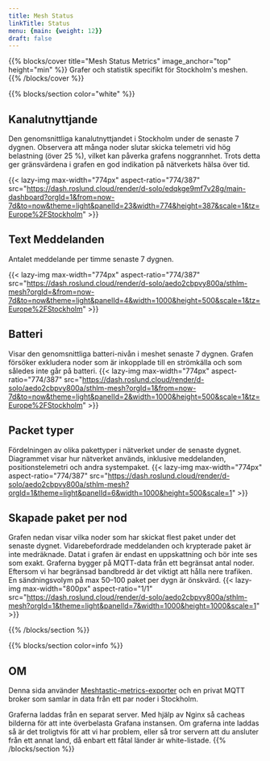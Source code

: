 ```yaml
---
title: Mesh Status
linkTitle: Status
menu: {main: {weight: 12}}
draft: false
---
```

{{% blocks/cover title="Mesh Status Metrics" image_anchor="top" height="min" %}}
Grafer och statistik specifikt för Stockholm's meshen.
{{% /blocks/cover %}}

{{% blocks/section color="white"  %}}
## Kanalutnyttjande
Den genomsnittliga kanalutnyttjandet i Stockholm under de senaste 7 dygnen. Observera att många noder slutar skicka telemetri vid hög belastning (över 25 %), vilket kan påverka grafens noggrannhet. Trots detta ger gränsvärdena i grafen en god indikation på nätverkets hälsa över tid.

{{< lazy-img max-width="774px" aspect-ratio="774/387"
src="https://dash.roslund.cloud/render/d-solo/edqkge9mf7v28g/main-dashboard?orgId=1&from=now-7d&to=now&theme=light&panelId=23&width=774&height=387&scale=1&tz=Europe%2FStockholm" >}}

## Text Meddelanden
Antalet meddelande per timme senaste 7 dygnen.

{{< lazy-img max-width="774px" aspect-ratio="774/387"
src="https://dash.roslund.cloud/render/d-solo/aedo2cbpvy800a/sthlm-mesh?orgId=&from=now-7d&to=now&theme=light&panelId=4&width=1000&height=500&scale=1&tz=Europe%2FStockholm" >}}


## Batteri
Visar den genomsnittliga batteri-nivån i meshet senaste 7 dygnen. Grafen försöker exkludera noder som är inkopplade till en strömkälla och som således inte går på batteri.
{{< lazy-img max-width="774px" aspect-ratio="774/387"
src="https://dash.roslund.cloud/render/d-solo/aedo2cbpvy800a/sthlm-mesh?orgId=1&from=now-7d&to=now&theme=light&panelId=2&width=1000&height=500&scale=1&tz=Europe%2FStockholm" >}}


## Packet typer
Fördelningen av olika pakettyper i nätverket under de senaste dygnet. Diagrammet visar hur nätverket används, inklusive meddelanden, positionstelemetri och andra systempaket.
{{< lazy-img max-width="774px" aspect-ratio="774/387"
src="https://dash.roslund.cloud/render/d-solo/aedo2cbpvy800a/sthlm-mesh?orgId=1&theme=light&panelId=6&width=1000&height=500&scale=1" >}}

## Skapade paket per nod
Grafen nedan visar vilka noder som har skickat flest paket under det senaste dygnet. Vidarebefordrade meddelanden och krypterade paket är inte medräknade.
Datat i grafen är endast en uppskattning och bör inte ses som exakt. Graferna bygger på MQTT-data från ett begränsat antal noder.
Eftersom vi har begränsad bandbredd är det viktigt att hålla nere trafiken. En sändningsvolym på max 50–100 paket per dygn är önskvärd.
{{< lazy-img max-width="800px" aspect-ratio="1/1"
src="https://dash.roslund.cloud/render/d-solo/aedo2cbpvy800a/sthlm-mesh?orgId=1&theme=light&panelId=7&width=1000&height=1000&scale=1" >}}

{{% /blocks/section %}}

{{% blocks/section color=info %}}
## OM
Denna sida använder [Meshtastic-metrics-exporter](https://github.com/tcivie/meshtastic-metrics-exporter) och en privat MQTT broker som samlar in data från ett par noder i Stockholm. 

Graferna laddas från en separat server. Med hjälp av Nginx så cacheas bilderna för att inte överbelasta Grafana instansen. 
Om graferna inte laddas så är det troligtvis för att vi har problem, eller så tror servern att du ansluter från ett annat land, då enbart ett fåtal länder är white-listade.
{{% /blocks/section %}}

